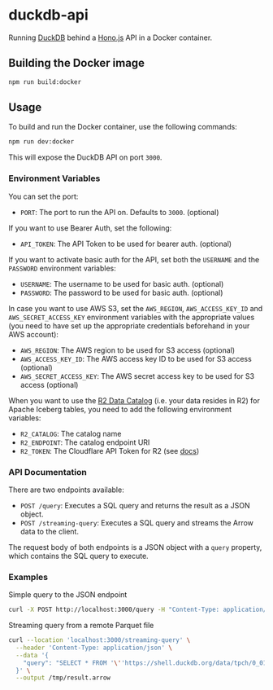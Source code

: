 # duckdb-api
Running [DuckDB](https://duckdb.org/) behind a [Hono.js](https://hono.dev/) API in a Docker container.

## Building the Docker image

```bash
npm run build:docker
```

## Usage
To build and run the Docker container, use the following commands:

```bash
npm run dev:docker
```

This will expose the DuckDB API on port `3000`.

### Environment Variables
You can set the port:
- `PORT`: The port to run the API on. Defaults to `3000`. (optional)

If you want to use Bearer Auth, set the following:
- `API_TOKEN`: The API Token to be used for bearer auth. (optional)

If you want to activate basic auth for the API, set both the `USERNAME` and the `PASSWORD` environment variables:
- `USERNAME`: The username to be used for basic auth. (optional)
- `PASSWORD`: The password to be used for basic auth. (optional)

In case you want to use AWS S3, set the `AWS_REGION`, `AWS_ACCESS_KEY_ID` and `AWS_SECRET_ACCESS_KEY` environment variables with the appropriate values (you need to have set up the appropriate credentials beforehand in your AWS account):
- `AWS_REGION`: The AWS region to be used for S3 access (optional)
- `AWS_ACCESS_KEY_ID`: The AWS access key ID to be used for S3 access (optional)
- `AWS_SECRET_ACCESS_KEY`: The AWS secret access key to be used for S3 access (optional)

When you want to use the [R2 Data Catalog](https://developers.cloudflare.com/r2/data-catalog/get-started/) (i.e. your data resides in R2) for Apache Iceberg tables, you need to add the following environment variables:
- `R2_CATALOG`: The catalog name
- `R2_ENDPOINT`: The catalog endpoint URI
- `R2_TOKEN`: The Cloudflare API Token for R2 (see [docs](https://developers.cloudflare.com/r2/data-catalog/get-started/#3-create-an-api-token))

### API Documentation
There are two endpoints available:

- `POST /query`: Executes a SQL query and returns the result as a JSON object.
- `POST /streaming-query`: Executes a SQL query and streams the Arrow data to the client.

The request body of both endpoints is a JSON object with a `query` property, which contains the SQL query to execute.

### Examples

Simple query to the JSON endpoint
```bash
curl -X POST http://localhost:3000/query -H "Content-Type: application/json" -d '{"query": "SELECT 1;"}'
```
Streaming query from a remote Parquet file
```bash
curl --location 'localhost:3000/streaming-query' \
  --header 'Content-Type: application/json' \
  --data '{
    "query": "SELECT * FROM '\''https://shell.duckdb.org/data/tpch/0_01/parquet/orders.parquet'\'' LIMIT 100"
  }' \
  --output /tmp/result.arrow
```
